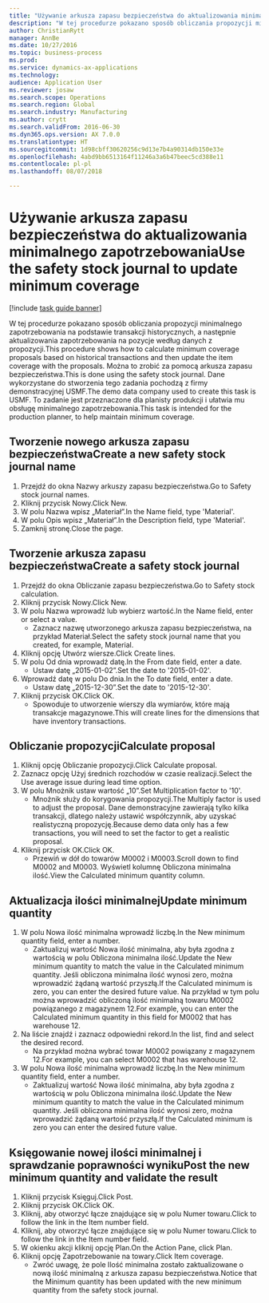 ```yaml
--- 
title: "Używanie arkusza zapasu bezpieczeństwa do aktualizowania minimalnego zapotrzebowania"
description: "W tej procedurze pokazano sposób obliczania propozycji minimalnego zapotrzebowania na podstawie transakcji historycznych, a następnie aktualizowania zapotrzebowania na pozycje według danych z propozycji."
author: ChristianRytt
manager: AnnBe
ms.date: 10/27/2016
ms.topic: business-process
ms.prod: 
ms.service: dynamics-ax-applications
ms.technology: 
audience: Application User
ms.reviewer: josaw
ms.search.scope: Operations
ms.search.region: Global
ms.search.industry: Manufacturing
ms.author: crytt
ms.search.validFrom: 2016-06-30
ms.dyn365.ops.version: AX 7.0.0
ms.translationtype: HT
ms.sourcegitcommit: 1d98cbff30620256c9d13e7b4a90314db150e33e
ms.openlocfilehash: 4abd9bb6513164f11246a3a6b47beec5cd388e11
ms.contentlocale: pl-pl
ms.lasthandoff: 08/07/2018

---
```

# <a name="use-the-safety-stock-journal-to-update-minimum-coverage"></a><span data-ttu-id="dee9a-103">Używanie arkusza zapasu bezpieczeństwa do aktualizowania minimalnego zapotrzebowania</span><span class="sxs-lookup"><span data-stu-id="dee9a-103">Use the safety stock journal to update minimum coverage</span></span>

[!include [task guide banner](../../includes/task-guide-banner.md)]

<span data-ttu-id="dee9a-104">W tej procedurze pokazano sposób obliczania propozycji minimalnego zapotrzebowania na podstawie transakcji historycznych, a następnie aktualizowania zapotrzebowania na pozycje według danych z propozycji.</span><span class="sxs-lookup"><span data-stu-id="dee9a-104">This procedure shows how to calculate minimum coverage proposals based on historical transactions and then update the item coverage with the proposals.</span></span> <span data-ttu-id="dee9a-105">Można to zrobić za pomocą arkusza zapasu bezpieczeństwa.</span><span class="sxs-lookup"><span data-stu-id="dee9a-105">This is done using the safety stock journal.</span></span> <span data-ttu-id="dee9a-106">Dane wykorzystane do stworzenia tego zadania pochodzą z firmy demonstracyjnej USMF.</span><span class="sxs-lookup"><span data-stu-id="dee9a-106">The demo data company used to create this task is USMF.</span></span> <span data-ttu-id="dee9a-107">To zadanie jest przeznaczone dla planisty produkcji i ułatwia mu obsługę minimalnego zapotrzebowania.</span><span class="sxs-lookup"><span data-stu-id="dee9a-107">This task is intended for the production planner, to help maintain minimum coverage.</span></span>


## <a name="create-a-new-safety-stock-journal-name"></a><span data-ttu-id="dee9a-108">Tworzenie nowego arkusza zapasu bezpieczeństwa</span><span class="sxs-lookup"><span data-stu-id="dee9a-108">Create a new safety stock journal name</span></span>
1. <span data-ttu-id="dee9a-109">Przejdź do okna Nazwy arkuszy zapasu bezpieczeństwa.</span><span class="sxs-lookup"><span data-stu-id="dee9a-109">Go to Safety stock journal names.</span></span>
2. <span data-ttu-id="dee9a-110">Kliknij przycisk Nowy.</span><span class="sxs-lookup"><span data-stu-id="dee9a-110">Click New.</span></span>
3. <span data-ttu-id="dee9a-111">W polu Nazwa wpisz „Materiał”.</span><span class="sxs-lookup"><span data-stu-id="dee9a-111">In the Name field, type 'Material'.</span></span>
4. <span data-ttu-id="dee9a-112">W polu Opis wpisz „Materiał”.</span><span class="sxs-lookup"><span data-stu-id="dee9a-112">In the Description field, type 'Material'.</span></span>
5. <span data-ttu-id="dee9a-113">Zamknij stronę.</span><span class="sxs-lookup"><span data-stu-id="dee9a-113">Close the page.</span></span>

## <a name="create-a-safety-stock-journal"></a><span data-ttu-id="dee9a-114">Tworzenie arkusza zapasu bezpieczeństwa</span><span class="sxs-lookup"><span data-stu-id="dee9a-114">Create a safety stock journal</span></span>
1. <span data-ttu-id="dee9a-115">Przejdź do okna Obliczanie zapasu bezpieczeństwa.</span><span class="sxs-lookup"><span data-stu-id="dee9a-115">Go to Safety stock calculation.</span></span>
2. <span data-ttu-id="dee9a-116">Kliknij przycisk Nowy.</span><span class="sxs-lookup"><span data-stu-id="dee9a-116">Click New.</span></span>
3. <span data-ttu-id="dee9a-117">W polu Nazwa wprowadź lub wybierz wartość.</span><span class="sxs-lookup"><span data-stu-id="dee9a-117">In the Name field, enter or select a value.</span></span>
    * <span data-ttu-id="dee9a-118">Zaznacz nazwę utworzonego arkusza zapasu bezpieczeństwa, na przykład Materiał.</span><span class="sxs-lookup"><span data-stu-id="dee9a-118">Select the safety stock journal name that you created, for example, Material.</span></span>  
4. <span data-ttu-id="dee9a-119">Kliknij opcję Utwórz wiersze.</span><span class="sxs-lookup"><span data-stu-id="dee9a-119">Click Create lines.</span></span>
5. <span data-ttu-id="dee9a-120">W polu Od dnia wprowadź datę.</span><span class="sxs-lookup"><span data-stu-id="dee9a-120">In the From date field, enter a date.</span></span>
    * <span data-ttu-id="dee9a-121">Ustaw datę „2015-01-02”.</span><span class="sxs-lookup"><span data-stu-id="dee9a-121">Set the date to '2015-01-02'.</span></span>  
6. <span data-ttu-id="dee9a-122">Wprowadź datę w polu Do dnia.</span><span class="sxs-lookup"><span data-stu-id="dee9a-122">In the To date field, enter a date.</span></span>
    * <span data-ttu-id="dee9a-123">Ustaw datę „2015-12-30”.</span><span class="sxs-lookup"><span data-stu-id="dee9a-123">Set the date to '2015-12-30'.</span></span>  
7. <span data-ttu-id="dee9a-124">Kliknij przycisk OK.</span><span class="sxs-lookup"><span data-stu-id="dee9a-124">Click OK.</span></span>
    * <span data-ttu-id="dee9a-125">Spowoduje to utworzenie wierszy dla wymiarów, które mają transakcje magazynowe.</span><span class="sxs-lookup"><span data-stu-id="dee9a-125">This will create lines for the dimensions that have inventory transactions.</span></span>  

## <a name="calculate-proposal"></a><span data-ttu-id="dee9a-126">Obliczanie propozycji</span><span class="sxs-lookup"><span data-stu-id="dee9a-126">Calculate proposal</span></span>
1. <span data-ttu-id="dee9a-127">Kliknij opcję Obliczanie propozycji.</span><span class="sxs-lookup"><span data-stu-id="dee9a-127">Click Calculate proposal.</span></span>
2. <span data-ttu-id="dee9a-128">Zaznacz opcję Użyj średnich rozchodów w czasie realizacji.</span><span class="sxs-lookup"><span data-stu-id="dee9a-128">Select the Use average issue during lead time option.</span></span>
3. <span data-ttu-id="dee9a-129">W polu Mnożnik ustaw wartość „10”.</span><span class="sxs-lookup"><span data-stu-id="dee9a-129">Set Multiplication factor to '10'.</span></span>
    * <span data-ttu-id="dee9a-130">Mnożnik służy do korygowania propozycji.</span><span class="sxs-lookup"><span data-stu-id="dee9a-130">The Multiply factor is used to adjust the proposal.</span></span> <span data-ttu-id="dee9a-131">Dane demonstracyjne zawierają tylko kilka transakcji, dlatego należy ustawić współczynnik, aby uzyskać realistyczną propozycję.</span><span class="sxs-lookup"><span data-stu-id="dee9a-131">Because demo data only has a few transactions, you will need to set the factor to get a realistic proposal.</span></span>  
4. <span data-ttu-id="dee9a-132">Kliknij przycisk OK.</span><span class="sxs-lookup"><span data-stu-id="dee9a-132">Click OK.</span></span>
    * <span data-ttu-id="dee9a-133">Przewiń w dół do towarów M0002 i M0003.</span><span class="sxs-lookup"><span data-stu-id="dee9a-133">Scroll down to find M0002 and M0003.</span></span> <span data-ttu-id="dee9a-134">Wyświetl kolumnę Obliczona minimalna ilość.</span><span class="sxs-lookup"><span data-stu-id="dee9a-134">View the Calculated minimum quantity column.</span></span>   

## <a name="update-minimum-quantity"></a><span data-ttu-id="dee9a-135">Aktualizacja ilości minimalnej</span><span class="sxs-lookup"><span data-stu-id="dee9a-135">Update minimum quantity</span></span>
1. <span data-ttu-id="dee9a-136">W polu Nowa ilość minimalna wprowadź liczbę.</span><span class="sxs-lookup"><span data-stu-id="dee9a-136">In the New minimum quantity field, enter a number.</span></span>
    * <span data-ttu-id="dee9a-137">Zaktualizuj wartość Nowa ilość minimalna, aby była zgodna z wartością w polu Obliczona minimalna ilość.</span><span class="sxs-lookup"><span data-stu-id="dee9a-137">Update the New minimum quantity to match the value in the Calculated minimum quantity.</span></span> <span data-ttu-id="dee9a-138">Jeśli obliczona minimalna ilość wynosi zero, można wprowadzić żądaną wartość przyszłą.</span><span class="sxs-lookup"><span data-stu-id="dee9a-138">If the Calculated minimum is zero,  you can enter the desired future value.</span></span> <span data-ttu-id="dee9a-139">Na przykład w tym polu można wprowadzić obliczoną ilość minimalną towaru M0002 powiązanego z magazynem 12.</span><span class="sxs-lookup"><span data-stu-id="dee9a-139">For example, you can enter the Calculated minimum quantity in this field for M0002 that has warehouse 12.</span></span>  
2. <span data-ttu-id="dee9a-140">Na liście znajdź i zaznacz odpowiedni rekord.</span><span class="sxs-lookup"><span data-stu-id="dee9a-140">In the list, find and select the desired record.</span></span>
    * <span data-ttu-id="dee9a-141">Na przykład można wybrać towar M0002 powiązany z magazynem 12.</span><span class="sxs-lookup"><span data-stu-id="dee9a-141">For example, you can select M0002 that has warehouse 12.</span></span>  
3. <span data-ttu-id="dee9a-142">W polu Nowa ilość minimalna wprowadź liczbę.</span><span class="sxs-lookup"><span data-stu-id="dee9a-142">In the New minimum quantity field, enter a number.</span></span>
    * <span data-ttu-id="dee9a-143">Zaktualizuj wartość Nowa ilość minimalna, aby była zgodna z wartością w polu Obliczona minimalna ilość.</span><span class="sxs-lookup"><span data-stu-id="dee9a-143">Update the New minimum quantity to match the value in the Calculated minimum quantity.</span></span> <span data-ttu-id="dee9a-144">Jeśli obliczona minimalna ilość wynosi zero, można wprowadzić żądaną wartość przyszłą.</span><span class="sxs-lookup"><span data-stu-id="dee9a-144">If the Calculated minimum is zero you can enter the desired future value.</span></span>  

## <a name="post-the-new-minimum-quantity-and-validate-the-result"></a><span data-ttu-id="dee9a-145">Księgowanie nowej ilości minimalnej i sprawdzanie poprawności wyniku</span><span class="sxs-lookup"><span data-stu-id="dee9a-145">Post the new minimum quantity and validate the result</span></span>
1. <span data-ttu-id="dee9a-146">Kliknij przycisk Księguj.</span><span class="sxs-lookup"><span data-stu-id="dee9a-146">Click Post.</span></span>
2. <span data-ttu-id="dee9a-147">Kliknij przycisk OK.</span><span class="sxs-lookup"><span data-stu-id="dee9a-147">Click OK.</span></span>
3. <span data-ttu-id="dee9a-148">Kliknij, aby otworzyć łącze znajdujące się w polu Numer towaru.</span><span class="sxs-lookup"><span data-stu-id="dee9a-148">Click to follow the link in the Item number field.</span></span>
4. <span data-ttu-id="dee9a-149">Kliknij, aby otworzyć łącze znajdujące się w polu Numer towaru.</span><span class="sxs-lookup"><span data-stu-id="dee9a-149">Click to follow the link in the Item number field.</span></span>
5. <span data-ttu-id="dee9a-150">W okienku akcji kliknij opcję Plan.</span><span class="sxs-lookup"><span data-stu-id="dee9a-150">On the Action Pane, click Plan.</span></span>
6. <span data-ttu-id="dee9a-151">Kliknij opcję Zapotrzebowanie na towary.</span><span class="sxs-lookup"><span data-stu-id="dee9a-151">Click Item coverage.</span></span>
    * <span data-ttu-id="dee9a-152">Zwróć uwagę, że pole Ilość minimalna zostało zaktualizowane o nową ilość minimalną z arkusza zapasu bezpieczeństwa.</span><span class="sxs-lookup"><span data-stu-id="dee9a-152">Notice that the Minimum quantity has been updated with the new minimum quantity from the safety stock journal.</span></span>  


